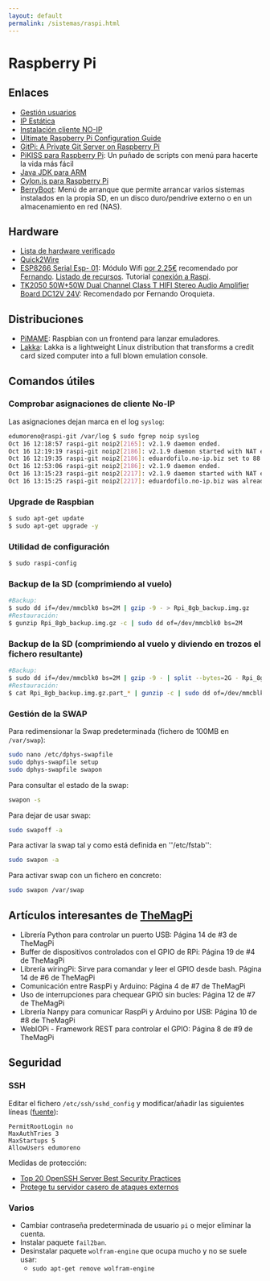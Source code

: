 ```yaml
---
layout: default
permalink: /sistemas/raspi.html
---
```


# Raspberry Pi

## Enlaces

* [Gestión usuarios](http://www.raspberrypi.org/documentation/linux/usage/users.md)
* [IP Estática](http://www.electroensaimada.com/ip-estaacutetica.html)
* [Instalación cliente NO-IP](http://www.noip.com/support/knowledgebase/installing-the-linux-dynamic-update-client/)
* [Ultimate Raspberry Pi Configuration Guide](http://www.instructables.com/id/Ultimate-Raspberry-Pi-Configuration-Guide/?ALLSTEPS)
* [GitPi: A Private Git Server on Raspberry Pi](http://www.instructables.com/id/GitPi-A-Private-Git-Server-on-Raspberry-Pi/all/?lang=es)
* [PiKISS para Raspberry Pi](http://misapuntesde.com/post.php?id=409): Un puñado de scripts con menú para hacerte la vida más fácil
* [Java JDK para ARM](http://www.oracle.com/technetwork/java/javase/downloads/jdk8-arm-downloads-2187472.html)
* [Cylon.js para Raspberry Pi](http://cylonjs.com/documentation/platforms/raspberry-pi/)
* [BerryBoot](http://www.berryterminal.com/doku.php/berryboot): Menú de arranque que permite arrancar varios sistemas instalados en la propia SD, en un disco duro/pendrive externo o en un almacenamiento en red (NAS).

## Hardware

* [Lista de hardware verificado](http://elinux.org/RPi_VerifiedPeripherals)
* [Quick2Wire](http://Quick2Wire.com)
* [ESP8266 Serial Esp- 01](http://espressif.com/en/products/esp8266/): Módulo Wifi [por 2,25€](http://es.aliexpress.com/item/2PCS-ESP8266-Serial-Esp-01-WIFI-Wireless-Transceiver-Module-Send-Receive-LWIP-AP-STA/32232009463.html?recommendVersion=1) recomendado por [Fernando](https://twitter.com/m_trombone). [Listado de recursos](http://www.xess.com/blog/esp8266-resources/). Tutorial [conexión a Raspi](http://www.extragsm.com/blog/2014/12/03/connect-esp8266-to-raspberry-pi/).
* [TK2050 50W+50W Dual Channel Class T HIFI Stereo Audio Amplifier Board DC12V 24V](http://www.ebay.com/itm/TK2050-50W-50W-Dual-Channel-Class-T-HIFI-Stereo-Audio-Amplifier-Board-DC12V-24V-/181441180570): Recomendado por Fernando Oroquieta.

## Distribuciones

* [PiMAME](http://pimame.org/): Raspbian con un frontend para lanzar emuladores.
* [Lakka](http://www.lakka.tv/): Lakka is a lightweight Linux distribution that transforms a credit card sized computer into a full blown emulation console.

## Comandos útiles

### Comprobar asignaciones de cliente No-IP

Las asignaciones dejan marca en el log `syslog`:

```bash
edumoreno@raspi-git /var/log $ sudo fgrep noip syslog
Oct 16 12:18:57 raspi-git noip2[2165]: v2.1.9 daemon ended.
Oct 16 12:19:19 raspi-git noip2[2186]: v2.1.9 daemon started with NAT enabled
Oct 16 12:19:35 raspi-git noip2[2186]: eduardofilo.no-ip.biz set to 88.19.216.95
Oct 16 12:53:06 raspi-git noip2[2186]: v2.1.9 daemon ended.
Oct 16 13:15:23 raspi-git noip2[2217]: v2.1.9 daemon started with NAT enabled
Oct 16 13:15:25 raspi-git noip2[2217]: eduardofilo.no-ip.biz was already set to 88.19.216.95.
```

### Upgrade de Raspbian

```bash
$ sudo apt-get update
$ sudo apt-get upgrade -y
```

### Utilidad de configuración

```bash
$ sudo raspi-config
```

### Backup de la SD (comprimiendo al vuelo)

```bash
#Backup:
$ sudo dd if=/dev/mmcblk0 bs=2M | gzip -9 - > Rpi_8gb_backup.img.gz
#Restauración:
$ gunzip Rpi_8gb_backup.img.gz -c | sudo dd of=/dev/mmcblk0 bs=2M
```

### Backup de la SD (comprimiendo al vuelo y diviendo en trozos el fichero resultante)

```bash
#Backup:
$ sudo dd if=/dev/mmcblk0 bs=2M | gzip -9 - | split --bytes=2G - Rpi_8gb_backup.img.gz.part_
#Restauración:
$ cat Rpi_8gb_backup.img.gz.part_* | gunzip -c | sudo dd of=/dev/mmcblk0 bs=2M
```

### Gestión de la SWAP

Para redimensionar la Swap predeterminada (fichero de 100MB en `/var/swap`):

```bash
sudo nano /etc/dphys-swapfile
sudo dphys-swapfile setup
sudo dphys-swapfile swapon
```

Para consultar el estado de la swap:

```bash
swapon -s
```

Para dejar de usar swap:

```bash
sudo swapoff -a
```

Para activar la swap tal y como está definida en ''/etc/fstab'':

```bash
sudo swapon -a
```

Para activar swap con un fichero en concreto:

```bash
sudo swapon /var/swap
```

## Artículos interesantes de [TheMagPi](http://www.themagpi.com/)

* Librería Python para controlar un puerto USB: Página 14 de #3 de TheMagPi
* Buffer de dispositivos controlados con el GPIO de RPi: Página 19 de #4 de TheMagPi
* Librería wiringPi: Sirve para comandar y leer el GPIO desde bash. Página 14 de #6 de TheMagPi
* Comunicación entre RaspPi y Arduino: Página 4 de #7 de TheMagPi
* Uso de interrupciones para chequear GPIO sin bucles: Página 12 de #7 de TheMagPi
* Librería Nanpy para comunicar RaspPi y Arduino por USB: Página 10 de #8 de TheMagPi
* WebIOPi - Framework REST para controlar el GPIO: Página 8 de #9 de TheMagPi

## Seguridad

### SSH

Editar el fichero `/etc/ssh/sshd_config` y modificar/añadir las siguientes líneas ([fuente](http://cuadernodelviaje.blogspot.com.es/2013/01/protegiendo-un-poco-nuestra-raspberry.html)):

```
PermitRootLogin no
MaxAuthTries 3
MaxStartups 5
AllowUsers edumoreno
```

Medidas de protección:

* [Top 20 OpenSSH Server Best Security Practices](http://www.cyberciti.biz/tips/linux-unix-bsd-openssh-server-best-practices.html)
* [Protege tu servidor casero de ataques externos](http://blog.desdelinux.net/protege-tu-servidor-casero-de-ataques-externos/)

### Varios

* Cambiar contraseña predeterminada de usuario `pi` o mejor eliminar la cuenta.
* Instalar paquete `fail2ban`.
* Desinstalar paquete `wolfram-engine` que ocupa mucho y no se suele usar:
  * `sudo apt-get remove wolfram-engine`

